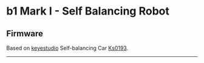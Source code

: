# b1 Mark I - Self Balancing Robot

## Firmware

Based on [keyestudio] Self-balancing Car [Ks0193].

---

[Ks0193]: https://wiki.keyestudio.com/Ks0193_keyestudio_Self-balancing_Car
[keyestudio]: https://www.keyestudio.com/
